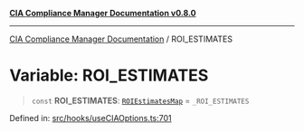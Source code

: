 [**CIA Compliance Manager Documentation v0.8.0**](../README.md)

***

[CIA Compliance Manager Documentation](../globals.md) / ROI\_ESTIMATES

# Variable: ROI\_ESTIMATES

> `const` **ROI\_ESTIMATES**: [`ROIEstimatesMap`](../interfaces/ROIEstimatesMap.md) = `_ROI_ESTIMATES`

Defined in: [src/hooks/useCIAOptions.ts:701](https://github.com/Hack23/cia-compliance-manager/blob/fa2f95f029cdcd192b3882a37d0d34753edcd349/src/hooks/useCIAOptions.ts#L701)

